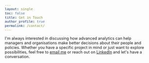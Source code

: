 ```yaml
---
layout: single
toc: false
title: Get in Touch
author_profile: true
permalink: /contact/
---
```


<style>
body {
font-size: 0.8em; /* Adjust font size just for this page */
}
</style>

I'm always interested in discussing how advanced analytics can help managers and organisations make better decisions about their people and policies. Whether you have a specific project in mind or just want to explore possibilities, feel free to [email me](mailto:t.ballard@uq.edu.au) or reach out on [LinkedIn](https://www.linkedin.com/in/tim-ballard-phd-ba8ba625/) and let's have a conversation.

<!--

leave your details below and I'll get in touch.

<div style type="text/css">@import url("https://assets.mlcdn.com/fonts.css?version=1734335");</style>
<style type="text/css">
/* LOADER */
.ml-form-embedSubmitLoad {
display: inline-block;
width: 20px;
height: 20px;
}

.g-recaptcha {
transform: scale(1);
-webkit-transform: scale(1);
transform-origin: 0 0;
-webkit-transform-origin: 0 0;
height: ;
}

.sr-only {
position: absolute;
width: 1px;
height: 1px;
padding: 0;
margin: -1px;
overflow: hidden;
clip: rect(0,0,0,0);
border: 0;
}

.ml-form-embedSubmitLoad:after {
content: " ";
display: block;
width: 11px;
height: 11px;
margin: 1px;
border-radius: 50%;
border: 4px solid #fff;
border-color: #ffffff #ffffff #ffffff transparent;
animation: ml-form-embedSubmitLoad 1.2s linear infinite;
}
@keyframes ml-form-embedSubmitLoad {
0% {
transform: rotate(0deg);
}
100% {
transform: rotate(360deg);
}
}
#mlb2-21785938.ml-form-embedContainer {
box-sizing: border-box;
display: table;
margin: 0 auto;
position: static;
width: 100% !important;
}
#mlb2-21785938.ml-form-embedContainer h4,
#mlb2-21785938.ml-form-embedContainer p,
#mlb2-21785938.ml-form-embedContainer span,
#mlb2-21785938.ml-form-embedContainer button {
text-transform: none !important;
letter-spacing: normal !important;
}
#mlb2-21785938.ml-form-embedContainer .ml-form-embedWrapper {
background-color: #f6f6f6;

border-width: 0px;
border-color: transparent;
border-radius: 4px;
border-style: solid;
box-sizing: border-box;
display: inline-block !important;
margin: 0;
padding: 0;
position: relative;
}
#mlb2-21785938.ml-form-embedContainer .ml-form-embedWrapper.embedPopup,
#mlb2-21785938.ml-form-embedContainer .ml-form-embedWrapper.embedDefault { width: 400px; }
#mlb2-21785938.ml-form-embedContainer .ml-form-embedWrapper.embedForm { max-width: 400px; width: 100%; }
#mlb2-21785938.ml-form-embedContainer .ml-form-align-left { text-align: left; }
#mlb2-21785938.ml-form-embedContainer .ml-form-align-center { text-align: center; }
#mlb2-21785938.ml-form-embedContainer .ml-form-align-default { display: table-cell !important; vertical-align: middle !important; text-align: center !important; }
#mlb2-21785938.ml-form-embedContainer .ml-form-align-right { text-align: right; }
#mlb2-21785938.ml-form-embedContainer .ml-form-embedWrapper .ml-form-embedHeader img {
border-top-left-radius: 4px;
border-top-right-radius: 4px;
height: auto;
margin: 0 auto !important;
max-width: 100%;
width: undefinedpx;
}
#mlb2-21785938.ml-form-embedContainer .ml-form-embedWrapper .ml-form-embedBody,
#mlb2-21785938.ml-form-embedContainer .ml-form-embedWrapper .ml-form-successBody {
padding: 20px 20px 0 20px;
}
#mlb2-21785938.ml-form-embedContainer .ml-form-embedWrapper .ml-form-embedBody.ml-form-embedBodyHorizontal {
padding-bottom: 0;
}
#mlb2-21785938.ml-form-embedContainer .ml-form-embedWrapper .ml-form-embedBody .ml-form-embedContent,
#mlb2-21785938.ml-form-embedContainer .ml-form-embedWrapper .ml-form-successBody .ml-form-successContent {
text-align: left;
margin: 0 0 20px 0;
}
#mlb2-21785938.ml-form-embedContainer .ml-form-embedWrapper .ml-form-embedBody .ml-form-embedContent h4,
#mlb2-21785938.ml-form-embedContainer .ml-form-embedWrapper .ml-form-successBody .ml-form-successContent h4 {
color: #000000;
font-family: 'Open Sans', Arial, Helvetica, sans-serif;
font-size: 30px;
font-weight: 400;
margin: 0 0 10px 0;
text-align: left;
word-break: break-word;
}
#mlb2-21785938.ml-form-embedContainer .ml-form-embedWrapper .ml-form-embedBody .ml-form-embedContent p,
#mlb2-21785938.ml-form-embedContainer .ml-form-embedWrapper .ml-form-successBody .ml-form-successContent p {
color: #000000;
font-family: 'Open Sans', Arial, Helvetica, sans-serif;
font-size: 14px;
font-weight: 400;
line-height: 20px;
margin: 0 0 10px 0;
text-align: left;
}
#mlb2-21785938.ml-form-embedContainer .ml-form-embedWrapper .ml-form-embedBody .ml-form-embedContent ul,
#mlb2-21785938.ml-form-embedContainer .ml-form-embedWrapper .ml-form-embedBody .ml-form-embedContent ol,
#mlb2-21785938.ml-form-embedContainer .ml-form-embedWrapper .ml-form-successBody .ml-form-successContent ul,
#mlb2-21785938.ml-form-embedContainer .ml-form-embedWrapper .ml-form-successBody .ml-form-successContent ol {
color: #000000;
font-family: 'Open Sans', Arial, Helvetica, sans-serif;
font-size: 14px;
}
#mlb2-21785938.ml-form-embedContainer .ml-form-embedWrapper .ml-form-embedBody .ml-form-embedContent ol ol,
#mlb2-21785938.ml-form-embedContainer .ml-form-embedWrapper .ml-form-successBody .ml-form-successContent ol ol {
list-style-type: lower-alpha;
}
#mlb2-21785938.ml-form-embedContainer .ml-form-embedWrapper .ml-form-embedBody .ml-form-embedContent ol ol ol,
#mlb2-21785938.ml-form-embedContainer .ml-form-embedWrapper .ml-form-successBody .ml-form-successContent ol ol ol {
list-style-type: lower-roman;
}
#mlb2-21785938.ml-form-embedContainer .ml-form-embedWrapper .ml-form-embedBody .ml-form-embedContent p a,
#mlb2-21785938.ml-form-embedContainer .ml-form-embedWrapper .ml-form-successBody .ml-form-successContent p a {
color: #000000;
text-decoration: underline;
}

#mlb2-21785938.ml-form-embedContainer .ml-form-embedWrapper .ml-block-form .ml-field-group {
text-align: left!important;
}

#mlb2-21785938.ml-form-embedContainer .ml-form-embedWrapper .ml-block-form .ml-field-group label {
margin-bottom: 5px;
color: #333333;
font-size: 14px;
font-family: 'Open Sans', Arial, Helvetica, sans-serif;
font-weight: bold; font-style: normal; text-decoration: none;;
display: inline-block;
line-height: 20px;
}
#mlb2-21785938.ml-form-embedContainer .ml-form-embedWrapper .ml-form-embedBody .ml-form-embedContent p:last-child,
#mlb2-21785938.ml-form-embedContainer .ml-form-embedWrapper .ml-form-successBody .ml-form-successContent p:last-child {
margin: 0;
}
#mlb2-21785938.ml-form-embedContainer .ml-form-embedWrapper .ml-form-embedBody form {
margin: 0;
width: 100%;
}
#mlb2-21785938.ml-form-embedContainer .ml-form-embedWrapper .ml-form-embedBody .ml-form-formContent,
#mlb2-21785938.ml-form-embedContainer .ml-form-embedWrapper .ml-form-embedBody .ml-form-checkboxRow {
margin: 0 0 20px 0;
width: 100%;
}
#mlb2-21785938.ml-form-embedContainer .ml-form-embedWrapper .ml-form-embedBody .ml-form-checkboxRow {
float: left;
}
#mlb2-21785938.ml-form-embedContainer .ml-form-embedWrapper .ml-form-embedBody .ml-form-formContent.horozintalForm {
margin: 0;
padding: 0 0 20px 0;
width: 100%;
height: auto;
float: left;
}
#mlb2-21785938.ml-form-embedContainer .ml-form-embedWrapper .ml-form-embedBody .ml-form-fieldRow {
margin: 0 0 10px 0;
width: 100%;
}
#mlb2-21785938.ml-form-embedContainer .ml-form-embedWrapper .ml-form-embedBody .ml-form-fieldRow.ml-last-item {
margin: 0;
}
#mlb2-21785938.ml-form-embedContainer .ml-form-embedWrapper .ml-form-embedBody .ml-form-fieldRow.ml-formfieldHorizintal {
margin: 0;
}
#mlb2-21785938.ml-form-embedContainer .ml-form-embedWrapper .ml-form-embedBody .ml-form-fieldRow input {
background-color: #ffffff !important;
color: #333333 !important;
border-color: #cccccc;
border-radius: 4px !important;
border-style: solid !important;
border-width: 1px !important;
font-family: 'Open Sans', Arial, Helvetica, sans-serif;
font-size: 14px !important;
height: auto;
line-height: 21px !important;
margin-bottom: 0;
margin-top: 0;
margin-left: 0;
margin-right: 0;
padding: 10px 10px !important;
width: 100% !important;
box-sizing: border-box !important;
max-width: 100% !important;
}
#mlb2-21785938.ml-form-embedContainer .ml-form-embedWrapper .ml-form-embedBody .ml-form-fieldRow input::-webkit-input-placeholder,
#mlb2-21785938.ml-form-embedContainer .ml-form-embedWrapper .ml-form-embedBody .ml-form-horizontalRow input::-webkit-input-placeholder { color: #333333; }

#mlb2-21785938.ml-form-embedContainer .ml-form-embedWrapper .ml-form-embedBody .ml-form-fieldRow input::-moz-placeholder,
#mlb2-21785938.ml-form-embedContainer .ml-form-embedWrapper .ml-form-embedBody .ml-form-horizontalRow input::-moz-placeholder { color: #333333; }

#mlb2-21785938.ml-form-embedContainer .ml-form-embedWrapper .ml-form-embedBody .ml-form-fieldRow input:-ms-input-placeholder,
#mlb2-21785938.ml-form-embedContainer .ml-form-embedWrapper .ml-form-embedBody .ml-form-horizontalRow input:-ms-input-placeholder { color: #333333; }

#mlb2-21785938.ml-form-embedContainer .ml-form-embedWrapper .ml-form-embedBody .ml-form-fieldRow input:-moz-placeholder,
#mlb2-21785938.ml-form-embedContainer .ml-form-embedWrapper .ml-form-embedBody .ml-form-horizontalRow input:-moz-placeholder { color: #333333; }

#mlb2-21785938.ml-form-embedContainer .ml-form-embedWrapper .ml-form-embedBody .ml-form-fieldRow textarea, #mlb2-21785938.ml-form-embedContainer .ml-form-embedWrapper .ml-form-embedBody .ml-form-horizontalRow textarea {
background-color: #ffffff !important;
color: #333333 !important;
border-color: #cccccc;
border-radius: 4px !important;
border-style: solid !important;
border-width: 1px !important;
font-family: 'Open Sans', Arial, Helvetica, sans-serif;
font-size: 14px !important;
height: auto;
line-height: 21px !important;
margin-bottom: 0;
margin-top: 0;
padding: 10px 10px !important;
width: 100% !important;
box-sizing: border-box !important;
max-width: 100% !important;
}

#mlb2-21785938.ml-form-embedContainer .ml-form-embedWrapper .ml-form-embedBody .ml-form-fieldRow .custom-radio .custom-control-label::before, #mlb2-21785938.ml-form-embedContainer .ml-form-embedWrapper .ml-form-embedBody .ml-form-horizontalRow .custom-radio .custom-control-label::before, #mlb2-21785938.ml-form-embedContainer .ml-form-embedWrapper .ml-form-embedBody .ml-form-fieldRow .custom-checkbox .custom-control-label::before, #mlb2-21785938.ml-form-embedContainer .ml-form-embedWrapper .ml-form-embedBody .ml-form-horizontalRow .custom-checkbox .custom-control-label::before, #mlb2-21785938.ml-form-embedContainer .ml-form-embedWrapper .ml-form-embedBody .ml-form-embedPermissions .ml-form-embedPermissionsOptionsCheckbox .label-description::before, #mlb2-21785938.ml-form-embedContainer .ml-form-embedWrapper .ml-form-embedBody .ml-form-interestGroupsRow .ml-form-interestGroupsRowCheckbox .label-description::before, #mlb2-21785938.ml-form-embedContainer .ml-form-embedWrapper .ml-form-embedBody .ml-form-checkboxRow .label-description::before {
border-color: #cccccc!important;
background-color: #ffffff!important;
}

#mlb2-21785938.ml-form-embedContainer .ml-form-embedWrapper .ml-form-embedBody .ml-form-fieldRow input.custom-control-input[type="checkbox"]{
box-sizing: border-box;
padding: 0;
position: absolute;
z-index: -1;
opacity: 0;
margin-top: 5px;
margin-left: -1.5rem;
overflow: visible;
}

#mlb2-21785938.ml-form-embedContainer .ml-form-embedWrapper .ml-form-embedBody .ml-form-fieldRow .custom-checkbox .custom-control-label::before, #mlb2-21785938.ml-form-embedContainer .ml-form-embedWrapper .ml-form-embedBody .ml-form-horizontalRow .custom-checkbox .custom-control-label::before, #mlb2-21785938.ml-form-embedContainer .ml-form-embedWrapper .ml-form-embedBody .ml-form-embedPermissions .ml-form-embedPermissionsOptionsCheckbox .label-description::before, #mlb2-21785938.ml-form-embedContainer .ml-form-embedWrapper .ml-form-embedBody .ml-form-interestGroupsRow .ml-form-interestGroupsRowCheckbox .label-description::before, #mlb2-21785938.ml-form-embedContainer .ml-form-embedWrapper .ml-form-embedBody .ml-form-checkboxRow .label-description::before {
border-radius: 4px!important;
}


#mlb2-21785938.ml-form-embedContainer .ml-form-embedWrapper .ml-form-embedBody .ml-form-checkboxRow input[type=checkbox]:checked~.label-description::after, #mlb2-21785938.ml-form-embedContainer .ml-form-embedWrapper .ml-form-embedBody .ml-form-embedPermissions .ml-form-embedPermissionsOptionsCheckbox input[type=checkbox]:checked~.label-description::after, #mlb2-21785938.ml-form-embedContainer .ml-form-embedWrapper .ml-form-embedBody .ml-form-fieldRow .custom-checkbox .custom-control-input:checked~.custom-control-label::after, #mlb2-21785938.ml-form-embedContainer .ml-form-embedWrapper .ml-form-embedBody .ml-form-horizontalRow .custom-checkbox .custom-control-input:checked~.custom-control-label::after, #mlb2-21785938.ml-form-embedContainer .ml-form-embedWrapper .ml-form-embedBody .ml-form-interestGroupsRow .ml-form-interestGroupsRowCheckbox input[type=checkbox]:checked~.label-description::after {
background-image: url("data:image/svg+xml,%3csvg xmlns='http://www.w3.org/2000/svg' viewBox='0 0 8 8'%3e%3cpath fill='%23fff' d='M6.564.75l-3.59 3.612-1.538-1.55L0 4.26 2.974 7.25 8 2.193z'/%3e%3c/svg%3e");
}

#mlb2-21785938.ml-form-embedContainer .ml-form-embedWrapper .ml-form-embedBody .ml-form-fieldRow .custom-radio .custom-control-input:checked~.custom-control-label::after, #mlb2-21785938.ml-form-embedContainer .ml-form-embedWrapper .ml-form-embedBody .ml-form-fieldRow .custom-radio .custom-control-input:checked~.custom-control-label::after {
background-image: url("data:image/svg+xml,%3csvg xmlns='http://www.w3.org/2000/svg' viewBox='-4 -4 8 8'%3e%3ccircle r='3' fill='%23fff'/%3e%3c/svg%3e");
}

#mlb2-21785938.ml-form-embedContainer .ml-form-embedWrapper .ml-form-embedBody .ml-form-fieldRow .custom-radio .custom-control-input:checked~.custom-control-label::before, #mlb2-21785938.ml-form-embedContainer .ml-form-embedWrapper .ml-form-embedBody .ml-form-horizontalRow .custom-radio .custom-control-input:checked~.custom-control-label::before, #mlb2-21785938.ml-form-embedContainer .ml-form-embedWrapper .ml-form-embedBody .ml-form-fieldRow .custom-checkbox .custom-control-input:checked~.custom-control-label::before, #mlb2-21785938.ml-form-embedContainer .ml-form-embedWrapper .ml-form-embedBody .ml-form-horizontalRow .custom-checkbox .custom-control-input:checked~.custom-control-label::before, #mlb2-21785938.ml-form-embedContainer .ml-form-embedWrapper .ml-form-embedBody .ml-form-embedPermissions .ml-form-embedPermissionsOptionsCheckbox input[type=checkbox]:checked~.label-description::before, #mlb2-21785938.ml-form-embedContainer .ml-form-embedWrapper .ml-form-embedBody .ml-form-interestGroupsRow .ml-form-interestGroupsRowCheckbox input[type=checkbox]:checked~.label-description::before, #mlb2-21785938.ml-form-embedContainer .ml-form-embedWrapper .ml-form-embedBody .ml-form-checkboxRow input[type=checkbox]:checked~.label-description::before  {
border-color: #000000!important;
background-color: #000000!important;
}

#mlb2-21785938.ml-form-embedContainer .ml-form-embedWrapper .ml-form-embedBody .ml-form-fieldRow .custom-radio .custom-control-label::before, #mlb2-21785938.ml-form-embedContainer .ml-form-embedWrapper .ml-form-embedBody .ml-form-horizontalRow .custom-radio .custom-control-label::before, #mlb2-21785938.ml-form-embedContainer .ml-form-embedWrapper .ml-form-embedBody .ml-form-fieldRow .custom-radio .custom-control-label::after, #mlb2-21785938.ml-form-embedContainer .ml-form-embedWrapper .ml-form-embedBody .ml-form-horizontalRow .custom-radio .custom-control-label::after, #mlb2-21785938.ml-form-embedContainer .ml-form-embedWrapper .ml-form-embedBody .ml-form-fieldRow .custom-checkbox .custom-control-label::before, #mlb2-21785938.ml-form-embedContainer .ml-form-embedWrapper .ml-form-embedBody .ml-form-fieldRow .custom-checkbox .custom-control-label::after, #mlb2-21785938.ml-form-embedContainer .ml-form-embedWrapper .ml-form-embedBody .ml-form-horizontalRow .custom-checkbox .custom-control-label::before, #mlb2-21785938.ml-form-embedContainer .ml-form-embedWrapper .ml-form-embedBody .ml-form-horizontalRow .custom-checkbox .custom-control-label::after {
top: 2px;
box-sizing: border-box;
}

#mlb2-21785938.ml-form-embedContainer .ml-form-embedWrapper .ml-form-embedBody .ml-form-embedPermissions .ml-form-embedPermissionsOptionsCheckbox .label-description::before, #mlb2-21785938.ml-form-embedContainer .ml-form-embedWrapper .ml-form-embedBody .ml-form-embedPermissions .ml-form-embedPermissionsOptionsCheckbox .label-description::after, #mlb2-21785938.ml-form-embedContainer .ml-form-embedWrapper .ml-form-embedBody .ml-form-checkboxRow .label-description::before, #mlb2-21785938.ml-form-embedContainer .ml-form-embedWrapper .ml-form-embedBody .ml-form-checkboxRow .label-description::after {
top: 0px!important;
box-sizing: border-box!important;
}

#mlb2-21785938.ml-form-embedContainer .ml-form-embedWrapper .ml-form-embedBody .ml-form-checkboxRow .label-description::before, #mlb2-21785938.ml-form-embedContainer .ml-form-embedWrapper .ml-form-embedBody .ml-form-checkboxRow .label-description::after {
top: 0px!important;
box-sizing: border-box!important;
}

#mlb2-21785938.ml-form-embedContainer .ml-form-embedWrapper .ml-form-embedBody .ml-form-interestGroupsRow .ml-form-interestGroupsRowCheckbox .label-description::after {
top: 0px!important;
box-sizing: border-box!important;
position: absolute;
left: -1.5rem;
display: block;
width: 1rem;
height: 1rem;
content: "";
}

#mlb2-21785938.ml-form-embedContainer .ml-form-embedWrapper .ml-form-embedBody .ml-form-interestGroupsRow .ml-form-interestGroupsRowCheckbox .label-description::before {
top: 0px!important;
box-sizing: border-box!important;
}

#mlb2-21785938.ml-form-embedContainer .ml-form-embedWrapper .ml-form-embedBody .custom-control-label::before {
position: absolute;
top: 4px;
left: -1.5rem;
display: block;
width: 16px;
height: 16px;
pointer-events: none;
content: "";
background-color: #ffffff;
border: #adb5bd solid 1px;
border-radius: 50%;
}

#mlb2-21785938.ml-form-embedContainer .ml-form-embedWrapper .ml-form-embedBody .custom-control-label::after {
position: absolute;
top: 2px!important;
left: -1.5rem;
display: block;
width: 1rem;
height: 1rem;
content: "";
}

#mlb2-21785938.ml-form-embedContainer .ml-form-embedWrapper .ml-form-embedBody .ml-form-embedPermissions .ml-form-embedPermissionsOptionsCheckbox .label-description::before, #mlb2-21785938.ml-form-embedContainer .ml-form-embedWrapper .ml-form-embedBody .ml-form-interestGroupsRow .ml-form-interestGroupsRowCheckbox .label-description::before, #mlb2-21785938.ml-form-embedContainer .ml-form-embedWrapper .ml-form-embedBody .ml-form-checkboxRow .label-description::before {
position: absolute;
top: 4px;
left: -1.5rem;
display: block;
width: 16px;
height: 16px;
pointer-events: none;
content: "";
background-color: #ffffff;
border: #adb5bd solid 1px;
border-radius: 50%;
}

#mlb2-21785938.ml-form-embedContainer .ml-form-embedWrapper .ml-form-embedBody .ml-form-embedPermissions .ml-form-embedPermissionsOptionsCheckbox .label-description::after {
position: absolute;
top: 0px!important;
left: -1.5rem;
display: block;
width: 1rem;
height: 1rem;
content: "";
}

#mlb2-21785938.ml-form-embedContainer .ml-form-embedWrapper .ml-form-embedBody .ml-form-checkboxRow .label-description::after {
position: absolute;
top: 0px!important;
left: -1.5rem;
display: block;
width: 1rem;
height: 1rem;
content: "";
}

#mlb2-21785938.ml-form-embedContainer .ml-form-embedWrapper .ml-form-embedBody .custom-radio .custom-control-label::after {
background: no-repeat 50%/50% 50%;
}
#mlb2-21785938.ml-form-embedContainer .ml-form-embedWrapper .ml-form-embedBody .custom-checkbox .custom-control-label::after, #mlb2-21785938.ml-form-embedContainer .ml-form-embedWrapper .ml-form-embedBody .ml-form-embedPermissions .ml-form-embedPermissionsOptionsCheckbox .label-description::after, #mlb2-21785938.ml-form-embedContainer .ml-form-embedWrapper .ml-form-embedBody .ml-form-interestGroupsRow .ml-form-interestGroupsRowCheckbox .label-description::after, #mlb2-21785938.ml-form-embedContainer .ml-form-embedWrapper .ml-form-embedBody .ml-form-checkboxRow .label-description::after {
background: no-repeat 50%/50% 50%;
}

#mlb2-21785938.ml-form-embedContainer .ml-form-embedWrapper .ml-form-embedBody .ml-form-fieldRow .custom-control, #mlb2-21785938.ml-form-embedContainer .ml-form-embedWrapper .ml-form-embedBody .ml-form-horizontalRow .custom-control {
position: relative;
display: block;
min-height: 1.5rem;
padding-left: 1.5rem;
}

#mlb2-21785938.ml-form-embedContainer .ml-form-embedWrapper .ml-form-embedBody .ml-form-fieldRow .custom-radio .custom-control-input, #mlb2-21785938.ml-form-embedContainer .ml-form-embedWrapper .ml-form-embedBody .ml-form-horizontalRow .custom-radio .custom-control-input, #mlb2-21785938.ml-form-embedContainer .ml-form-embedWrapper .ml-form-embedBody .ml-form-fieldRow .custom-checkbox .custom-control-input, #mlb2-21785938.ml-form-embedContainer .ml-form-embedWrapper .ml-form-embedBody .ml-form-horizontalRow .custom-checkbox .custom-control-input {
position: absolute;
z-index: -1;
opacity: 0;
box-sizing: border-box;
padding: 0;
}

#mlb2-21785938.ml-form-embedContainer .ml-form-embedWrapper .ml-form-embedBody .ml-form-fieldRow .custom-radio .custom-control-label, #mlb2-21785938.ml-form-embedContainer .ml-form-embedWrapper .ml-form-embedBody .ml-form-horizontalRow .custom-radio .custom-control-label, #mlb2-21785938.ml-form-embedContainer .ml-form-embedWrapper .ml-form-embedBody .ml-form-fieldRow .custom-checkbox .custom-control-label, #mlb2-21785938.ml-form-embedContainer .ml-form-embedWrapper .ml-form-embedBody .ml-form-horizontalRow .custom-checkbox .custom-control-label {
color: #000000;
font-size: 12px!important;
font-family: 'Open Sans', Arial, Helvetica, sans-serif;
line-height: 22px;
margin-bottom: 0;
position: relative;
vertical-align: top;
font-style: normal;
font-weight: 700;
}

#mlb2-21785938.ml-form-embedContainer .ml-form-embedWrapper .ml-form-embedBody .ml-form-fieldRow .custom-select, #mlb2-21785938.ml-form-embedContainer .ml-form-embedWrapper .ml-form-embedBody .ml-form-horizontalRow .custom-select {
background-color: #ffffff !important;
color: #333333 !important;
border-color: #cccccc;
border-radius: 4px !important;
border-style: solid !important;
border-width: 1px !important;
font-family: 'Open Sans', Arial, Helvetica, sans-serif;
font-size: 14px !important;
line-height: 20px !important;
margin-bottom: 0;
margin-top: 0;
padding: 10px 28px 10px 12px !important;
width: 100% !important;
box-sizing: border-box !important;
max-width: 100% !important;
height: auto;
display: inline-block;
vertical-align: middle;
background: url('https://assets.mlcdn.com/ml/images/default/dropdown.svg') no-repeat right .75rem center/8px 10px;
-webkit-appearance: none;
-moz-appearance: none;
appearance: none;
}


#mlb2-21785938.ml-form-embedContainer .ml-form-embedWrapper .ml-form-embedBody .ml-form-horizontalRow {
height: auto;
width: 100%;
float: left;
}
.ml-form-formContent.horozintalForm .ml-form-horizontalRow .ml-input-horizontal { width: 70%; float: left; }
.ml-form-formContent.horozintalForm .ml-form-horizontalRow .ml-button-horizontal { width: 30%; float: left; }
.ml-form-formContent.horozintalForm .ml-form-horizontalRow .ml-button-horizontal.labelsOn { padding-top: 25px;  }
.ml-form-formContent.horozintalForm .ml-form-horizontalRow .horizontal-fields { box-sizing: border-box; float: left; padding-right: 10px;  }
#mlb2-21785938.ml-form-embedContainer .ml-form-embedWrapper .ml-form-embedBody .ml-form-horizontalRow input {
background-color: #ffffff;
color: #333333;
border-color: #cccccc;
border-radius: 4px;
border-style: solid;
border-width: 1px;
font-family: 'Open Sans', Arial, Helvetica, sans-serif;
font-size: 14px;
line-height: 20px;
margin-bottom: 0;
margin-top: 0;
padding: 10px 10px;
width: 100%;
box-sizing: border-box;
overflow-y: initial;
}
#mlb2-21785938.ml-form-embedContainer .ml-form-embedWrapper .ml-form-embedBody .ml-form-horizontalRow button {
background-color: #000000 !important;
border-color: #000000;
border-style: solid;
border-width: 1px;
border-radius: 4px;
box-shadow: none;
color: #ffffff !important;
cursor: pointer;
font-family: 'Open Sans', Arial, Helvetica, sans-serif;
font-size: 14px !important;
font-weight: 700;
line-height: 20px;
margin: 0 !important;
padding: 10px !important;
width: 100%;
height: auto;
}
#mlb2-21785938.ml-form-embedContainer .ml-form-embedWrapper .ml-form-embedBody .ml-form-horizontalRow button:hover {
background-color: #333333 !important;
border-color: #333333 !important;
}
#mlb2-21785938.ml-form-embedContainer .ml-form-embedWrapper .ml-form-embedBody .ml-form-checkboxRow input[type="checkbox"] {
box-sizing: border-box;
padding: 0;
position: absolute;
z-index: -1;
opacity: 0;
margin-top: 5px;
margin-left: -1.5rem;
overflow: visible;
}
#mlb2-21785938.ml-form-embedContainer .ml-form-embedWrapper .ml-form-embedBody .ml-form-checkboxRow .label-description {
color: #000000;
display: block;
font-family: 'Open Sans', Arial, Helvetica, sans-serif;
font-size: 12px;
text-align: left;
margin-bottom: 0;
position: relative;
vertical-align: top;
}
#mlb2-21785938.ml-form-embedContainer .ml-form-embedWrapper .ml-form-embedBody .ml-form-checkboxRow label {
font-weight: normal;
margin: 0;
padding: 0;
position: relative;
display: block;
min-height: 24px;
padding-left: 24px;

}
#mlb2-21785938.ml-form-embedContainer .ml-form-embedWrapper .ml-form-embedBody .ml-form-checkboxRow label a {
color: #000000;
text-decoration: underline;
}
#mlb2-21785938.ml-form-embedContainer .ml-form-embedWrapper .ml-form-embedBody .ml-form-checkboxRow label p {
color: #000000 !important;
font-family: 'Open Sans', Arial, Helvetica, sans-serif !important;
font-size: 12px !important;
font-weight: normal !important;
line-height: 18px !important;
padding: 0 !important;
margin: 0 5px 0 0 !important;
}
#mlb2-21785938.ml-form-embedContainer .ml-form-embedWrapper .ml-form-embedBody .ml-form-checkboxRow label p:last-child {
margin: 0;
}
#mlb2-21785938.ml-form-embedContainer .ml-form-embedWrapper .ml-form-embedBody .ml-form-embedSubmit {
margin: 0 0 20px 0;
float: left;
width: 100%;
}
#mlb2-21785938.ml-form-embedContainer .ml-form-embedWrapper .ml-form-embedBody .ml-form-embedSubmit button {
background-color: #000000 !important;
border: none !important;
border-radius: 4px !important;
box-shadow: none !important;
color: #ffffff !important;
cursor: pointer;
font-family: 'Open Sans', Arial, Helvetica, sans-serif !important;
font-size: 14px !important;
font-weight: 700 !important;
line-height: 21px !important;
height: auto;
padding: 10px !important;
width: 100% !important;
box-sizing: border-box !important;
}
#mlb2-21785938.ml-form-embedContainer .ml-form-embedWrapper .ml-form-embedBody .ml-form-embedSubmit button.loading {
display: none;
}
#mlb2-21785938.ml-form-embedContainer .ml-form-embedWrapper .ml-form-embedBody .ml-form-embedSubmit button:hover {
background-color: #333333 !important;
}
.ml-subscribe-close {
width: 30px;
height: 30px;
background: url('https://assets.mlcdn.com/ml/images/default/modal_close.png') no-repeat;
background-size: 30px;
cursor: pointer;
margin-top: -10px;
margin-right: -10px;
position: absolute;
top: 0;
right: 0;
}
.ml-error input, .ml-error textarea, .ml-error select {
border-color: red!important;
}

.ml-error .custom-checkbox-radio-list {
border: 1px solid red !important;
border-radius: 4px;
padding: 10px;
}

.ml-error .label-description,
.ml-error .label-description p,
.ml-error .label-description p a,
.ml-error label:first-child {
color: #ff0000 !important;
}

#mlb2-21785938.ml-form-embedContainer .ml-form-embedWrapper .ml-form-embedBody .ml-form-checkboxRow.ml-error .label-description p,
#mlb2-21785938.ml-form-embedContainer .ml-form-embedWrapper .ml-form-embedBody .ml-form-checkboxRow.ml-error .label-description p:first-letter {
color: #ff0000 !important;
}
@media only screen and (max-width: 400px){

.ml-form-embedWrapper.embedDefault, .ml-form-embedWrapper.embedPopup { width: 100%!important; }
.ml-form-formContent.horozintalForm { float: left!important; }
.ml-form-formContent.horozintalForm .ml-form-horizontalRow { height: auto!important; width: 100%!important; float: left!important; }
.ml-form-formContent.horozintalForm .ml-form-horizontalRow .ml-input-horizontal { width: 100%!important; }
.ml-form-formContent.horozintalForm .ml-form-horizontalRow .ml-input-horizontal > div { padding-right: 0px!important; padding-bottom: 10px; }
.ml-form-formContent.horozintalForm .ml-button-horizontal { width: 100%!important; }
.ml-form-formContent.horozintalForm .ml-button-horizontal.labelsOn { padding-top: 0px!important; }

}
</style>



































































































































































<div id="mlb2-21785938" class="ml-form-embedContainer ml-subscribe-form ml-subscribe-form-21785938">
<div class="ml-form-align-center ">
<div class="ml-form-embedWrapper embedForm">




<div class="ml-form-embedBody ml-form-embedBodyDefault row-form">

<div class="ml-form-embedContent" style="margin-bottom: 0px; ">

</div>

<form class="ml-block-form" action="https://assets.mailerlite.com/jsonp/1286787/forms/144001985362789761/subscribe" data-code="" method="post" target="_blank">
<div class="ml-form-formContent">



<div class="ml-form-fieldRow ">
<div class="ml-field-group ml-field-name">

<label>Name</label>


<!-- input 
<input aria-label="name" type="text" class="form-control" data-inputmask="" name="fields[name]" placeholder="" autocomplete="given-name">
<!-- /input -->

<!-- textarea -->

<!-- /textarea -->

<!-- select -->

<!-- /select -->

<!-- checkboxes -->

<!-- /checkboxes -->

<!-- radio -->

<!-- /radio -->

<!-- countries -->

<!-- /countries -->




<!--
</div>
</div><div class="ml-form-fieldRow ">
<div class="ml-field-group ml-field-email ml-validate-email ml-validate-required">

<label>Email</label>


<!-- input 
<input aria-label="email" aria-required="true" type="email" class="form-control" data-inputmask="" name="fields[email]" placeholder="" autocomplete="email">
<!-- /input -->

<!-- textarea -->

<!-- /textarea -->

<!-- select -->

<!-- /select -->

<!-- checkboxes -->

<!-- /checkboxes -->

<!-- radio -->

<!-- /radio -->

<!-- countries -->

<!-- /countries -->




<!--
</div>
</div><div class="ml-form-fieldRow ml-last-item">
<div class="ml-field-group ml-field-company">

<label>Message [optional]</label>


<!-- input -->

<!-- /input -->

<!-- textarea 
<textarea class="form-control" name="fields[company]" aria-label="company" maxlength="255" placeholder=""></textarea>
<!-- /textarea -->

<!-- select -->

<!-- /select -->

<!-- checkboxes -->

<!-- /checkboxes -->

<!-- radio -->

<!-- /radio -->

<!-- countries -->

<!-- /countries -->



<!--

</div>
</div>

</div>

-->

<!-- Privacy policy -->

<!-- /Privacy policy -->







<!--

<div class="ml-form-recaptcha ml-validate-required" style="float: left;">
<style type="text/css">
.ml-form-recaptcha {
margin-bottom: 20px;
}

.ml-form-recaptcha.ml-error iframe {
border: solid 1px #ff0000;
}

@media screen and (max-width: 480px) {
.ml-form-recaptcha {
width: 220px!important
}
.g-recaptcha {
transform: scale(0.78);
-webkit-transform: scale(0.78);
transform-origin: 0 0;
-webkit-transform-origin: 0 0;
}
}
</style>
<script src="https://www.google.com/recaptcha/api.js"></script>
<div class="g-recaptcha" data-sitekey="6Lf1KHQUAAAAAFNKEX1hdSWCS3mRMv4FlFaNslaD"></div>
</div>



<input type="hidden" name="ml-submit" value="1">

<div class="ml-form-embedSubmit">

<button type="submit" class="primary">Submit</button>

<button disabled="disabled" style="display: none;" type="button" class="loading">
<div class="ml-form-embedSubmitLoad"></div>
<span class="sr-only">Loading...</span>
</button>
</div>


<input type="hidden" name="anticsrf" value="true">
</form>
</div>

<div class="ml-form-successBody row-success" style="display: none">

<div class="ml-form-successContent">

<h4>Thank you!</h4>

<p>You have successfully joined our subscriber list.</p>


</div>

</div>
</div>
</div>
</div>




<script>
function ml_webform_success_21785938() {
try {
window.top.location.href = 'https://ballardtj.github.io/success/';
} catch (e) {
window.location.href = 'https://ballardtj.github.io/success/';
}
}
</script>



<script src="https://groot.mailerlite.com/js/w/webforms.min.js?v176e10baa5e7ed80d35ae235be3d5024" type="text/javascript"></script>
<script>
fetch("https://assets.mailerlite.com/jsonp/1286787/forms/144001985362789761/takel")
</script>
</div>


Prefer to connect directly? You can also [email me](mailto:t.ballard@uq.edu.au) or reach out on [LinkedIn](https://www.linkedin.com/in/tim-ballard-ba8ba625/).

-->
